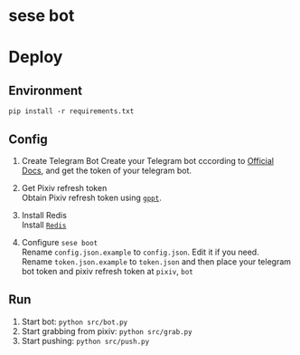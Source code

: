 # sese bot


# Deploy  
## Environment
`pip install -r requirements.txt`  

## Config
1. Create Telegram Bot
Create your Telegram bot cccording to [Official Docs](https://core.telegram.org/bots#3-how-do-i-create-a-bot), and get the token of your telegram bot.

2. Get Pixiv refresh token  
Obtain Pixiv refresh token using [`gppt`](https://github.com/eggplants/get-pixivpy-token).

3. Install Redis  
Install [`Redis`](https://github.com/redis/redis)

4. Configure `sese boot`  
Rename `config.json.example` to `config.json`. Edit it if you need.  
Rename `token.json.example` to `token.json` and then place your telegram bot token and pixiv refresh token at `pixiv`, `bot` 

## Run   
1. Start bot: `python src/bot.py`
2. Start grabbing from pixiv: `python src/grab.py`
3. Start pushing: `python src/push.py`